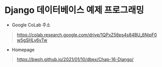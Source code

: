 
# Django 데이터베이스 예제 프로그래밍

* Google CoLab 주소
> https://colab.research.google.com/drive/1QPxZ56ps4s84BU_6NjpF0w5gSHLy6yTw

* Homepage
> https://bwoh.github.io/2021/01/10/dbex/Chap-16-Django/

